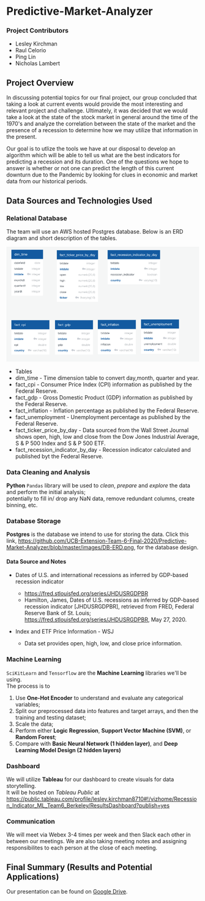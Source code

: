 # Predictive-Market-Analyzer


### Project Contributors
- Lesley Kirchman 
- Raul Celorio 
- Ping Lin
- Nicholas Lambert

## Project Overview
In discussing potential topics for our final project, our group concluded that taking a look at current events would provide the most interesting and relevant project and challenge. Ultimately, it was decided that we would take a look at the state of the stock market in general around the time of the 1970's and analyze the correlation between the state of the market and the presence of a recession to determine how we may utilize that information in the present. 

Our goal is to utlize the tools we have at our disposal to develop an algorithm which will be able to tell us what are the best indicators for predicting a recession and its duration. One of the questions we hope to answer is whether or not one  can predict the length of this current downturn due to the Pandemic by looking for clues in economic and market data from our historical periods.

## Data Sources and Technologies Used

### Relational Database
The team will use an AWS hosted Postgres database. Below is an ERD diagram and short description of the tables. 

 ![PMA Database ERD](./images/DB-ERD.png)
 
* Tables
 * dim_time - Time dimension table to convert day,month, quarter and year.
 * fact_cpi - Consumer Price Index (CPI) information as published by the Federal Reserve. 
 * fact_gdp - Gross Domestic Product (GDP) information as published by the Federal Reserve.
 * fact_inflation - Inflation percentage as published by the Federal Reserve.
 * fact_unemployment - Unemployment percentage as published by the Federal Reserve.
 * fact_ticker_price_by_day - Data sourced from the Wall Street Journal shows open, high, low and close from the Dow Jones Industrial Average, S & P 500 Index and S & P 500 ETF.
 * fact_recession_indicator_by_day - Recession indicator calculated and published byt the Federal Reserve. 

### Data Cleaning and Analysis
**Python** `Pandas` library will be used to *clean*, *prepare* and *explore* the data and perform the initial analysis;<br>
potentially to fill in/ drop any NaN data, remove redundant columns, create binning, etc.

### Database Storage
**Postgres** is the database we intend to use for storing the data.  Click this link, https://github.com/UCB-Extension-Team-6-Final-2020/Predictive-Market-Analyzer/blob/master/images/DB-ERD.png, for the database design.

#### Data Source and Notes

* Dates of U.S. and international recessions as inferred by GDP-based recession indicator
    * https://fred.stlouisfed.org/series/JHDUSRGDPBR
    * Hamilton, James, Dates of U.S. recessions as inferred by GDP-based recession indicator [JHDUSRGDPBR], retrieved from FRED, Federal Reserve Bank of St. Louis; https://fred.stlouisfed.org/series/JHDUSRGDPBR, May 27, 2020.
 

* Index and ETF Price Information - WSJ
    * Data set provides open, high, low, and close price information. 

### Machine Learning
`SciKitLearn` and `Tensorflow` are the **Machine Learning** libraries we'll be using. <br>
The process is to 
1. Use **One-Hot Encoder** to understand and evaluate any categorical variables;
2. Split our preprocessed data into features and target arrays, and then the training and testing dataset;
3. Scale the data;
4. Perform either **Logic Regression**, **Support Vector Machine (SVM)**, or **Random Forest**;
5. Compare with **Basic Neural Network (1 hidden layer)**, and **Deep Learning Model Design (2 hidden layers)**


### Dashboard
We will utilize **Tableau** for our dashboard to create visuals for data storytelling. <br>
It will be hosted on *Tableau Public* at https://public.tableau.com/profile/lesley.kirchman8710#!/vizhome/Recession_Indicator_ML_Team6_Berkeley/ResultsDashboard?publish=yes 

### Communication
We will meet via Webex 3-4 times per week and then Slack each other in between our meetings.  We are also taking meeting notes and assigning responsibilites to each person at the close of each meeting.

## Final Summary (Results and Potential Applications)
Our presentation can be found on [Google Drive](https://docs.google.com/presentation/d/1Vt85dqjhRhlfCWyDUlidQcXHt9YOPTE0H66lATowhDQ/edit#slide=id.p).

